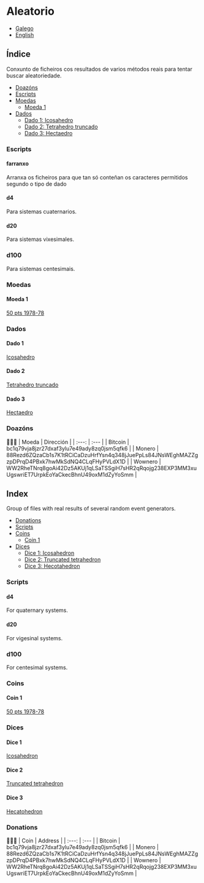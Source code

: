 # Aleatorio

- [Galego](README.md#índice)
- [English](README.md#index)

## Índice
Conxunto de ficheiros cos resultados de varios métodos reais para tentar buscar aleatoriedade.

- [Doazóns](README.md#doazóns)
- [Escripts](README.md#escripts)
- [Moedas](README.md#moedas)
    - [Moeda 1](README.md#moeda-1)
- [Dados](README.md#dados)
    - [Dado 1: Icosahedro](README.md#dado-1)
    - [Dado 2: Tetrahedro truncado](README.md#dado-2)
    - [Dado 3: Hectaedro](README.md#dado-3)

### Escripts
#### farranxo
Arranxa os ficheiros para que tan só conteñan os caracteres permitidos segundo o tipo de dado

#### d4
Para sistemas cuaternarios.

#### d20
Para sistemas vixesimales.

### d100
Para sistemas centesimais.

### Moedas
#### Moeda 1
[50 pts 1978-78](doc/moedas.md#Moeda-1)

### Dados
#### Dado 1
[Icosahedro](doc/dados.md#Dado-1)  

#### Dado 2
[Tetrahedro truncado](doc/dados.md#Dado-2)

#### Dado 3
[Hectaedro](doc/dados.md#Dado-3)

### Doazóns
🙇🙇‍♀
| Moeda     | Dirección                                                                                         |
| :---:     | :---                                                                                              |
| Bitcoin   | bc1q79vja8jzr27dxaf3ylu7e49ady8zq0jsm5qfk6                                                        |
| Monero    | 88Rezd6ZQzaCb1s7K1tRCiCaDzuHrfYsn4q348jJuePpLs84JNsWEghMAZZgzpDPrqD4PBxk7hwMkSdNQ4CLqFHyPVLdX1D   |
| Wownero   | WW2RheTNrq8goAi42Dz5AKUj1qLSaTSSgiH7sHR2qRqojg238EXP3MM3xuUgswriET7UrpkEoYaCkecBhnU49oxM1dZyYoSmm |


## Index
Group of files with real results of several random event generators.

- [Donations](README.md#donations)
- [Scripts](README.md#scripts)
- [Coins](README.md#coins)
    - [Coin 1](README.md#coin-1)
- [Dices](README.md#dices)
    - [Dice 1: Icosahedron](README.md#dice-1)
    - [Dice 2: Truncated tetrahedron](README.md#dice-2)
    - [Dice 3: Hecotahedron](README.md#dice-3)

### Scripts
#### d4
For quaternary systems.

#### d20
For vigesinal systems.

### d100
For centesimal systems.

### Coins
#### Coin 1
[50 pts 1978-78](doc/moedas.md#Moeda-1)

### Dices
#### Dice 1
[Icosahedron](doc/dados.md#Dado-1)  

#### Dice 2
[Truncated tetrahedron](doc/dados.md#Dado-2)

#### Dice 3
[Hecatohedron](doc/dados.md#Dado-3)

### Donations
🙇🙇‍♀
| Coin      | Address                                                                                           |
| :---:     | :---                                                                                              |
| Bitcoin   | bc1q79vja8jzr27dxaf3ylu7e49ady8zq0jsm5qfk6                                                        |
| Monero    | 88Rezd6ZQzaCb1s7K1tRCiCaDzuHrfYsn4q348jJuePpLs84JNsWEghMAZZgzpDPrqD4PBxk7hwMkSdNQ4CLqFHyPVLdX1D   |
| Wownero   | WW2RheTNrq8goAi42Dz5AKUj1qLSaTSSgiH7sHR2qRqojg238EXP3MM3xuUgswriET7UrpkEoYaCkecBhnU49oxM1dZyYoSmm |
